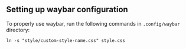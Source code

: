 ## Setting up waybar configuration
To properly use waybar, run the following commands in ```.config/waybar``` directory:

```ln -s "style/custom-style-name.css" style.css```
